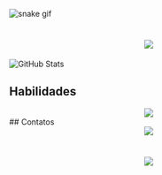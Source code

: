 ![snake gif](https://github.com/MarlosEmanuel/MarlosEmanuel/blob/output/github-contribution-grid-snake-dark.svg)

<h1 align="center">
<img src="https://readme-typing-svg.herokuapp.com/?font=Righteous&size=35&center=true&vCenter=true&width=500&height=70&duration=4000&lines=olá!+👋;+me+chamo+Marlos!;" />
</h1>

![GitHub Stats](https://github-readme-stats.vercel.app/api?username=MarlosEmanuel&theme=transparent&bg_color=000&border_color=30A3DC&show_icons=true&icon_color=30A3DC&title_color=fff&text_color=30A3DC)
## Habilidades
<div align="center" >
  <img src="https://skillicons.dev/icons?i=python,ruby,rails,html,css,github,linux,javascript,nodejs,postgresql,mysql,powershell,mongodb,vscode" />
</div>
## Contatos
<div align="center" >
  <img src="https://skillicons.dev/icons?i=instagram,discord,linkedin,gmail" />
</div>

<h1 align="center">
<img src="https://readme-typing-svg.herokuapp.com/?font=Righteous&size=35&center=true&vCenter=true&width=500&height=70&duration=4000&lines=obrigado+pela+atenção!;" />
</h1>
